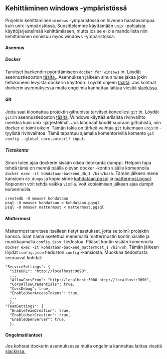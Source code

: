 ## Kehittäminen windows -ympäristössä

Projektin kehittäminen `windows` -ympäristössä on hivenen haastavampaa kuin unix -ympäristössä. Suosittelemme käyttämään `unix` -pohjaista käyttöjärjestelmää kehittämiiseen, mutta jos se ei ole mahdollista niin kehittäminen onnistuu myös windows -ympäristössä.

#### Asennus

##### Docker

Tarvitset backendin pyörittämiseen `docker for winsows`:in. Löydät asennustiedoston [täältä.](https://docs.docker.com/docker-for-windows/install/). Asennuksen jälkeen sinun tulee jakaa jokin tietokoneen levyistä dockerin käyttöön. Löydät ohjeen [täältä](https://blogs.msdn.microsoft.com/stevelasker/2016/06/14/configuring-docker-for-windows-volumes/). Jos kohtaat dockerin asennuksessa muita ongelmia kannattaa laittaa viestiä [slackissa.](https://join.slack.com/t/kohdataan-dev/shared_invite/enQtNjIwMTc4NzA4MjE0LWMzMDZmMmI1NjEwMjcyMDA2YjJiZTlhMmJiZTk5N2JiMGE2YTRjZDViNGVjNGM1NzYwNThkZjBkMzhlYzExMGU)

##### Git

Jotta saat kloonattua projektin githubista tarvitset koneellesi `git`:in. Löydät `git`:in asennustiedoston [täältä](https://git-scm.com/download/win). Windows käyttää erilaista rivinvaihto merkkiä kuin unix -järjestelmät. Jos kloonaat koodit suoraan githubista, niin docker ei toimi oikein. Tämän takia on tärkeä vaihtaa `git` tukemaan `unix`:in -tyylistä rivinvaihtoa. Tämä tapahtuu ajamalla komentorivillä komento `git config --global core.autocrlf input`.

##### Tietokanta

Sinun tulee ajaa dockerin sisään oikea tietokanta dumppi. Helpoin tapa tehdä tämä on mennä päällä olevan docker -kontin sisälle komennolla `docker exec -it kohdataan-backend_db_1 /bin/bash`. Tämän jälkeen mene kansioon `db_dumps` ja kopio sinne [kohdataan.pgsql](https://github.com/kohdataan/kohdataan-backend/blob/master/db/dumps/kohdataan.pgsql) ja [mattermost.pgsql](https://github.com/kohdataan/kohdataan-backend/blob/master/db/dumps/mattermost.pgsql). Kopionnin voit tehdä vaikka `vim`:llä. Voit kopioimisen jälkeen ajaa dumpit komennoilla.

```
createdb -U mmuser kohdataan
psql -U mmuser kohdataan < kohdataan.pgsql
psql -U mmuser mattermost < mattermost.pgsql
```

##### Mattermost

Mattermost tarvitsee itselleen tietyt asetukset, jotta se toimii projektin kanssa. Saat nämä asetettua menemällä mattermostin kontin sisälle ja muokkaamalla `config.json` -tiedostoa. Pääset kontin sisään komennolla `docker exec -it kohdataan-backend_mattermost_1 /bin/sh`. Tämän jälkeen löydät `config.json` tiedoston `config` -kansiosta. Muokkaa tiedostosta seuraavat kohdat:

```
"ServiceSettings": {
  "SiteURL": "http://localhost:9090",
  ...
  "AllowCorsFrom": "http://localhost:3000 http://localhost:9090",
  "CorsAllowCredentials": true,
  "CorsDebug": true,
  "EnableUserAccessTokens": true,
  ...
  },
"TeamSettings": {
  "EnableTeamCreation": true,
  "EnableUserCreation": true,
  "EnableOpenServer": true,
  },
```

#### Ongelmatilanteet

Jos kohtaat dockerin asennuksessa muita ongelmia kannattaa laittaa viestiä [slackissa.](https://join.slack.com/t/kohdataan-dev/shared_invite/enQtNjIwMTc4NzA4MjE0LWMzMDZmMmI1NjEwMjcyMDA2YjJiZTlhMmJiZTk5N2JiMGE2YTRjZDViNGVjNGM1NzYwNThkZjBkMzhlYzExMGU)
